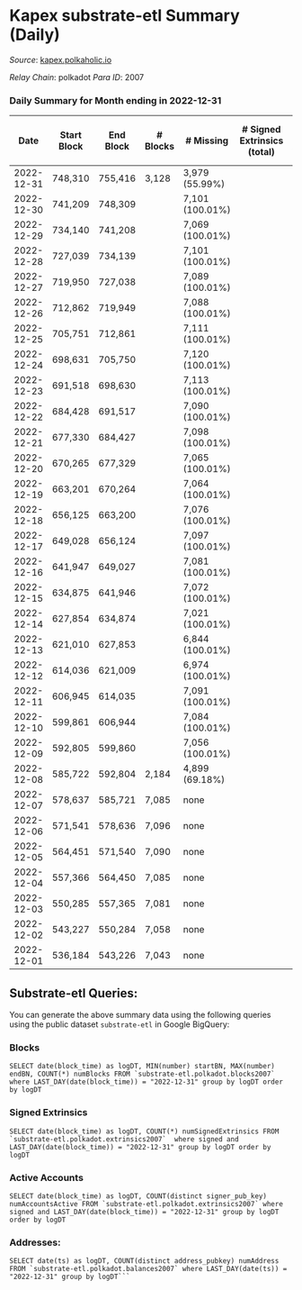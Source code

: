 # Kapex substrate-etl Summary (Daily)

_Source_: [kapex.polkaholic.io](https://kapex.polkaholic.io)

*Relay Chain*: polkadot
*Para ID*: 2007



### Daily Summary for Month ending in 2022-12-31


| Date | Start Block | End Block | # Blocks | # Missing | # Signed Extrinsics (total) | # Active Accounts | # Addresses with Balances | # Events | # Transfers | # XCM Transfers In | # XCM Transfers Out |
| ---- | ----------- | --------- | -------- | --------- | --------------------------- | ----------------- | ------------------------- | -------- | ----------- | ------------------ | ------------------- |
| 2022-12-31 | 748,310 | 755,416 | 3,128 | 3,979 (55.99%) |  |  | 3 | 6,258 |   |   |   |
| 2022-12-30 | 741,209 | 748,309 |  | 7,101 (100.01%) |  |  |  |  |   |   |   |
| 2022-12-29 | 734,140 | 741,208 |  | 7,069 (100.01%) |  |  |  |  |   |   |   |
| 2022-12-28 | 727,039 | 734,139 |  | 7,101 (100.01%) |  |  |  |  |   |   |   |
| 2022-12-27 | 719,950 | 727,038 |  | 7,089 (100.01%) |  |  |  |  |   |   |   |
| 2022-12-26 | 712,862 | 719,949 |  | 7,088 (100.01%) |  |  |  |  |   |   |   |
| 2022-12-25 | 705,751 | 712,861 |  | 7,111 (100.01%) |  |  |  |  |   |   |   |
| 2022-12-24 | 698,631 | 705,750 |  | 7,120 (100.01%) |  |  |  |  |   |   |   |
| 2022-12-23 | 691,518 | 698,630 |  | 7,113 (100.01%) |  |  |  |  |   |   |   |
| 2022-12-22 | 684,428 | 691,517 |  | 7,090 (100.01%) |  |  |  |  |   |   |   |
| 2022-12-21 | 677,330 | 684,427 |  | 7,098 (100.01%) |  |  |  |  |   |   |   |
| 2022-12-20 | 670,265 | 677,329 |  | 7,065 (100.01%) |  |  |  |  |   |   |   |
| 2022-12-19 | 663,201 | 670,264 |  | 7,064 (100.01%) |  |  |  |  |   |   |   |
| 2022-12-18 | 656,125 | 663,200 |  | 7,076 (100.01%) |  |  |  |  |   |   |   |
| 2022-12-17 | 649,028 | 656,124 |  | 7,097 (100.01%) |  |  |  |  |   |   |   |
| 2022-12-16 | 641,947 | 649,027 |  | 7,081 (100.01%) |  |  |  |  |   |   |   |
| 2022-12-15 | 634,875 | 641,946 |  | 7,072 (100.01%) |  |  |  |  |   |   |   |
| 2022-12-14 | 627,854 | 634,874 |  | 7,021 (100.01%) |  |  |  |  |   |   |   |
| 2022-12-13 | 621,010 | 627,853 |  | 6,844 (100.01%) |  |  |  |  |   |   |   |
| 2022-12-12 | 614,036 | 621,009 |  | 6,974 (100.01%) |  |  |  |  |   |   |   |
| 2022-12-11 | 606,945 | 614,035 |  | 7,091 (100.01%) |  |  |  |  |   |   |   |
| 2022-12-10 | 599,861 | 606,944 |  | 7,084 (100.01%) |  |  |  |  |   |   |   |
| 2022-12-09 | 592,805 | 599,860 |  | 7,056 (100.01%) |  |  |  |  |   |   |   |
| 2022-12-08 | 585,722 | 592,804 | 2,184 | 4,899 (69.18%) |  |  |  | 4,369 |   |   |   |
| 2022-12-07 | 578,637 | 585,721 | 7,085 | none  |  |  |  | 14,174 |   |   |   |
| 2022-12-06 | 571,541 | 578,636 | 7,096 | none  |  |  |  | 14,196 |   |   |   |
| 2022-12-05 | 564,451 | 571,540 | 7,090 | none  |  |  |  | 14,184 |   |   |   |
| 2022-12-04 | 557,366 | 564,450 | 7,085 | none  |  |  | 3 | 14,178 |   | 1  |   |
| 2022-12-03 | 550,285 | 557,365 | 7,081 | none  |  |  |  | 14,166 |   |   |   |
| 2022-12-02 | 543,227 | 550,284 | 7,058 | none  |  |  |  | 14,120 |   |   |   |
| 2022-12-01 | 536,184 | 543,226 | 7,043 | none  |  |  |  | 14,090 |   | 3  |   |

## Substrate-etl Queries:
You can generate the above summary data using the following queries using the public dataset `substrate-etl` in Google BigQuery:


### Blocks
```
SELECT date(block_time) as logDT, MIN(number) startBN, MAX(number) endBN, COUNT(*) numBlocks FROM `substrate-etl.polkadot.blocks2007`  where LAST_DAY(date(block_time)) = "2022-12-31" group by logDT order by logDT
```


### Signed Extrinsics
```
SELECT date(block_time) as logDT, COUNT(*) numSignedExtrinsics FROM `substrate-etl.polkadot.extrinsics2007`  where signed and LAST_DAY(date(block_time)) = "2022-12-31" group by logDT order by logDT
```


### Active Accounts
```
SELECT date(block_time) as logDT, COUNT(distinct signer_pub_key) numAccountsActive FROM `substrate-etl.polkadot.extrinsics2007` where signed and LAST_DAY(date(block_time)) = "2022-12-31" group by logDT order by logDT
```


### Addresses:
```
SELECT date(ts) as logDT, COUNT(distinct address_pubkey) numAddress FROM `substrate-etl.polkadot.balances2007` where LAST_DAY(date(ts)) = "2022-12-31" group by logDT```

